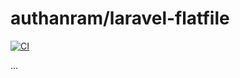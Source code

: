 # authanram/laravel-flatfile

[![CI](https://github.com/authanram/laravel-flatfile/actions/workflows/main.yml/badge.svg)](https://github.com/authanram/laravel-flatfile/actions/workflows/main.yml)

...

